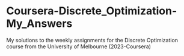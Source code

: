 # Coursera-Discrete_Optimization-My_Answers
My solutions to the weekly assignments for the Discrete Optimization course from the University of Melbourne (2023-Coursera)
